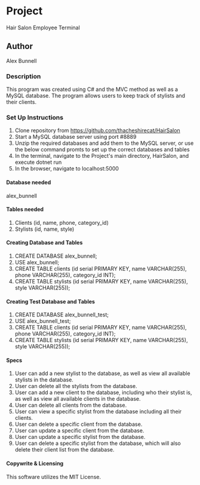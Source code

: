 # Project
Hair Salon Employee Terminal

## Author
Alex Bunnell

### Description
This program was created using C# and the MVC method as well as a MySQL database. The program allows users to keep track of stylists and their clients.

### Set Up Instructions
1. Clone repository from https://github.com/thacheshirecat/HairSalon
2. Start a MySQL database server using port #8889
3. Unzip the required databases and add them to the MySQL server, or use the below command promts to set up the correct databases and tables
4. In the terminal, navigate to the Project's main directory, HairSalon, and execute dotnet run
5. In the browser, navigate to localhost:5000

#### Database needed
alex_bunnell

#### Tables needed
1. Clients (id, name, phone, category_id)
2. Stylists (id, name, style)

#### Creating Database and Tables
1. CREATE DATABASE alex_bunnell;
2. USE alex_bunnell;
3. CREATE TABLE clients (id serial PRIMARY KEY, name VARCHAR(255), phone VARCHAR(255), category_id INT);
4. CREATE TABLE stylists (id serial PRIMARY KEY, name VARCHAR(255), style VARCHAR(255));

#### Creating Test Database and Tables
1. CREATE DATABASE alex_bunnell_test;
2. USE alex_bunnell_test;
3. CREATE TABLE clients (id serial PRIMARY KEY, name VARCHAR(255), phone VARCHAR(255), category_id INT);
4. CREATE TABLE stylists (id serial PRIMARY KEY, name VARCHAR(255), style VARCHAR(255));

#### Specs
1. User can add a new stylist to the database, as well as view all available stylists in the database.
2. User can delete all the stylists from the database.
3. User can add a new client to the database, including who their stylist is, as well as view all available clients in the database.
4. User can delete all clients from the database.
5. User can view a specific stylist from the database including all their clients.
6. User can delete a specific client from the database.
7. User can update a specific client from the database.
8. User can update a specific stylist from the database.
9. User can delete a specific stylist from the database, which will also delete their client list from the database.

#### Copywrite & Licensing
This software utilizes the MIT License.
